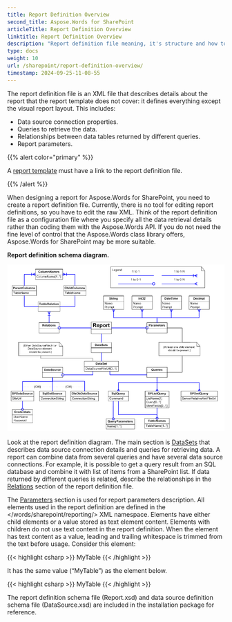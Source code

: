 ```yaml
---
title: Report Definition Overview
second_title: Aspose.Words for SharePoint
articleTitle: Report Definition Overview
linktitle: Report Definition Overview
description: "Report definition file meaning, it's structure and how to work with a such file while configuring Aspose.Words for SharePoint reports."
type: docs
weight: 10
url: /sharepoint/report-definition-overview/
timestamp: 2024-09-25-11-08-55
---
```


The report definition file is an XML file that describes details about the report that the report template does not cover: it defines everything except the visual report layout. This includes:

- Data source connection properties.
- Queries to retrieve the data.
- Relationships between data tables returned by different queries.
- Report parameters.

{{% alert color="primary" %}}

A [report template](/words/sharepoint/linking-report-template-with-report-definition/) must have a link to the report definition file.

{{% /alert %}}

When designing a report for Aspose.Words for SharePoint, you need to create a report definition file. Currently, there is no tool for editing report definitions, so you have to edit the raw XML. Think of the report definition file as a configuration file where you specify all the data retrieval details rather than coding them with the Aspose.Words API. If you do not need the fine level of control that the Aspose.Words class library offers, Aspose.Words for SharePoint may be more suitable.

**Report definition schema diagram.**

![todo:image_alt_text](report-definition-overview-1.png)



Look at the report definition diagram. The main section is [DataSets](/words/sharepoint/datasets-element/) that describes data source connection details and queries for retrieving data. A report can combine data from several queries and have several data source connections. For example, it is possible to get a query result from an SQL database and combine it with list of items from a SharePoint list. If data returned by different queries is related, describe the relationships in the [Relations](/words/sharepoint/relations-element/) section of the report definition file.

The [Parameters](/words/sharepoint/parameters-element/) section is used for report parameters description. All elements used in the report definition are defined in the &lt;/words/sharepoint/reporting/&gt; XML namespace. Elements have either child elements or a value stored as text element content. Elements with children do not use text content in the report definition. When the element has text content as a value, leading and trailing whitespace is trimmed from the text before usage. Consider this element:

{{< highlight csharp >}}
<TableName>MyTable</TableName>
{{< /highlight >}}

It has the same value (“MyTable”) as the element below.

{{< highlight csharp >}}
<TableName>
	MyTable
</TableName>
{{< /highlight >}}

The report definition schema file (Report.xsd) and data source definition schema file (DataSource.xsd) are included in the installation package for reference.
